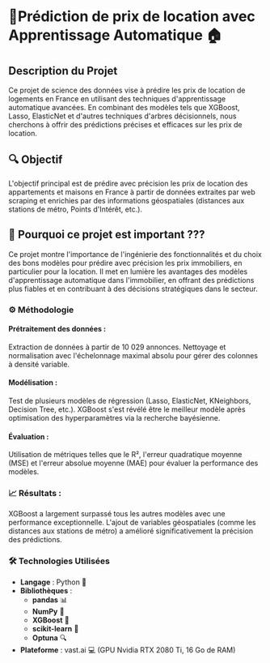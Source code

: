 # 🌟Prédiction de prix de location avec Apprentissage Automatique 🏠

## Description du Projet
Ce projet de science des données vise à prédire les prix de location de logements en France en utilisant des techniques d'apprentissage automatique avancées. En combinant des modèles tels que XGBoost, Lasso, ElasticNet et d'autres techniques d'arbres décisionnels, nous cherchons à offrir des prédictions précises et efficaces sur les prix de location.

## 🔍 Objectif 
L'objectif principal est de prédire avec précision les prix de location des appartements et maisons en France à partir de données extraites par web scraping et enrichies par des informations géospatiales (distances aux stations de métro, Points d'Intérêt, etc.).

## 🚀 Pourquoi ce projet est important ???

Ce projet montre l'importance de l'ingénierie des fonctionnalités et du choix des bons modèles pour prédire avec précision les prix immobiliers, en particulier pour la location. Il met en lumière les avantages des modèles d'apprentissage automatique dans l'immobilier, en offrant des prédictions plus fiables et en contribuant à des décisions stratégiques dans le secteur.

### ⚙️ Méthodologie

#### Prétraitement des données :

Extraction de données à partir de 10 029 annonces.
Nettoyage et normalisation avec l'échelonnage maximal absolu pour gérer des colonnes à densité variable.

#### Modélisation :

Test de plusieurs modèles de régression (Lasso, ElasticNet, KNeighbors, Decision Tree, etc.).
XGBoost s'est révélé être le meilleur modèle après optimisation des hyperparamètres via la recherche bayésienne.

#### Évaluation :

Utilisation de métriques telles que le R², l'erreur quadratique moyenne (MSE) et l'erreur absolue moyenne (MAE) pour évaluer la performance des modèles.

### 📈 Résultats :

XGBoost a largement surpassé tous les autres modèles avec une performance exceptionnelle. L'ajout de variables géospatiales (comme les distances aux stations de métro) a amélioré significativement la précision des prédictions.

### 🛠️ Technologies Utilisées

- ****Langage**** : Python 🐍
- ****Bibliothèques**** :
    -  ****pandas**** 📊
    -  ****NumPy**** 🔢
    -  ****XGBoost**** 🌳
    -  ****scikit-learn**** 🔧
    -  ****Optuna**** 🔍
- ****Plateforme**** : vast.ai 💻 (GPU Nvidia RTX 2080 Ti, 16 Go de RAM)


